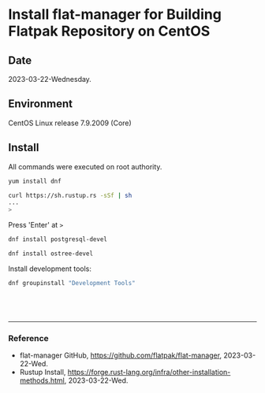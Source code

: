 # Install flat-manager for Building Flatpak Repository on CentOS

## Date

2023-03-22-Wednesday.

## Environment

CentOS Linux release 7.9.2009 (Core)

## Install

All commands were executed on root authority.

```bash
yum install dnf
```

```Bash
curl https://sh.rustup.rs -sSf | sh
...
>
```

Press 'Enter' at `>`

```Bash
dnf install postgresql-devel
```

```Bash
dnf install ostree-devel
```

Install development tools:

```Bash
dnf groupinstall "Development Tools"
```

```Bash
```

```Bash
```

```Bash
```

```Bash
```


---

### Reference
- flat-manager GitHub, https://github.com/flatpak/flat-manager, 2023-03-22-Wed.
- Rustup Install, https://forge.rust-lang.org/infra/other-installation-methods.html, 2023-03-22-Wed.
